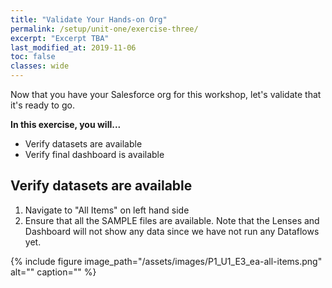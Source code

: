 ```yaml
---
title: "Validate Your Hands-on Org"
permalink: /setup/unit-one/exercise-three/
excerpt: "Excerpt TBA"
last_modified_at: 2019-11-06
toc: false
classes: wide
---
```


Now that you have your Salesforce org for this workshop, let's validate that it's ready to go. 

**In this exercise, you will...**

* Verify datasets are available
* Verify final dashboard is available


<!-- -------------------- TASK BOUNDARY -------------------- -->


## Verify datasets are available

1. Navigate to "All Items" on left hand side
2. Ensure that all the SAMPLE files are available.
Note that the Lenses and Dashboard will not show any data since we have not run any Dataflows yet.

{% include figure image_path="/assets/images/P1_U1_E3_ea-all-items.png" alt="" caption="" %}



